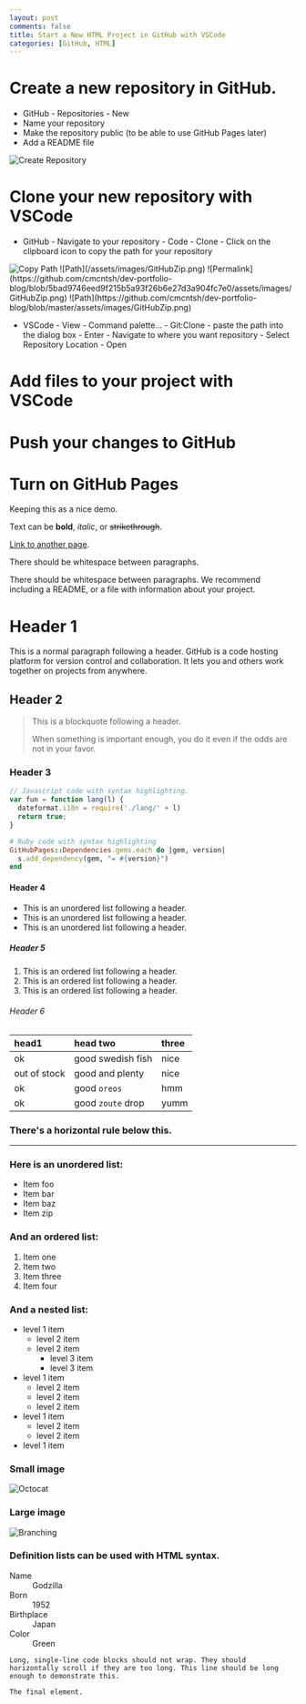 ```yaml
---
layout: post
comments: false
title: Start a New HTML Project in GitHub with VSCode
categories: [GitHub, HTML]
---
```


# Create a new repository in GitHub.

- GitHub - Repositories - New
- Name your repository
- Make the repository public (to be able to use GitHub Pages later)
- Add a README file

<img src="https://github.com/cmcntsh/dev-portfolio-blog/blob/e5cf77b171d3c7fdbee9ea6a4cdaf8152466f97c/assets/images/GHCreateNew.png" alt="Create Repository" class="inline"/>

# Clone your new repository with VSCode

- GitHub - Navigate to your repository - Code - Clone - Click on the clipboard icon to copy the path for your repository

<img src="https://github.com/cmcntsh/dev-portfolio-blog/blob/acf9c63a0eb267eaceafc67be6b5f60453844e7f/assets/images/GitHubZip.png" alt="Copy Path" class="inline"/>
![Path](/assets/images/GitHubZip.png)
![Permalink](https://github.com/cmcntsh/dev-portfolio-blog/blob/5bad9746eed9f215b5a93f26b6e27d3a904fc7e0/assets/images/GitHubZip.png)
![Path](https://github.com/cmcntsh/dev-portfolio-blog/blob/master/assets/images/GitHubZip.png)

- VSCode - View - Command palette... - Git:Clone - paste the path into the dialog box - Enter - Navigate to where you want repository - Select Repository Location - Open

# Add files to your project with VSCode

# Push your changes to GitHub

# Turn on GitHub Pages



Keeping this as a nice demo.

Text can be **bold**, _italic_, or ~~strikethrough~~.

[Link to another page](./another-page.html).

There should be whitespace between paragraphs.

There should be whitespace between paragraphs. We recommend including a README, or a file with information about your project.

# Header 1

This is a normal paragraph following a header. GitHub is a code hosting platform for version control and collaboration. It lets you and others work together on projects from anywhere.

## Header 2

> This is a blockquote following a header.
>
> When something is important enough, you do it even if the odds are not in your favor.

### Header 3

```js
// Javascript code with syntax highlighting.
var fun = function lang(l) {
  dateformat.i18n = require('./lang/' + l)
  return true;
}
```

```ruby
# Ruby code with syntax highlighting
GitHubPages::Dependencies.gems.each do |gem, version|
  s.add_dependency(gem, "= #{version}")
end
```

#### Header 4

*   This is an unordered list following a header.
*   This is an unordered list following a header.
*   This is an unordered list following a header.

##### Header 5

1.  This is an ordered list following a header.
2.  This is an ordered list following a header.
3.  This is an ordered list following a header.

###### Header 6

| head1        | head two          | three |
|:-------------|:------------------|:------|
| ok           | good swedish fish | nice  |
| out of stock | good and plenty   | nice  |
| ok           | good `oreos`      | hmm   |
| ok           | good `zoute` drop | yumm  |

### There's a horizontal rule below this.

* * *

### Here is an unordered list:

*   Item foo
*   Item bar
*   Item baz
*   Item zip

### And an ordered list:

1.  Item one
1.  Item two
1.  Item three
1.  Item four

### And a nested list:

- level 1 item
  - level 2 item
  - level 2 item
    - level 3 item
    - level 3 item
- level 1 item
  - level 2 item
  - level 2 item
  - level 2 item
- level 1 item
  - level 2 item
  - level 2 item
- level 1 item

### Small image

![Octocat](https://github.githubassets.com/images/icons/emoji/octocat.png)

### Large image

![Branching](https://guides.github.com/activities/hello-world/branching.png)


### Definition lists can be used with HTML syntax.

<dl>
<dt>Name</dt>
<dd>Godzilla</dd>
<dt>Born</dt>
<dd>1952</dd>
<dt>Birthplace</dt>
<dd>Japan</dd>
<dt>Color</dt>
<dd>Green</dd>
</dl>

```
Long, single-line code blocks should not wrap. They should horizontally scroll if they are too long. This line should be long enough to demonstrate this.
```

```
The final element.
```
